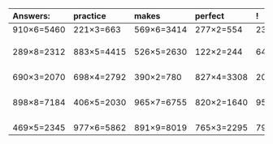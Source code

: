 | Answers: | practice | makes | perfect | ! |
| :--- | :--- | :--- | :--- | :--- |
| 910×6=5460 | 221×3=663 | 569×6=3414 | 277×2=554 | 235×6=1410 | 
|   |   |   |   |   | 
|   |   |   |   |   | 
|   |   |   |   |   | 
| 289×8=2312 | 883×5=4415 | 526×5=2630 | 122×2=244 | 648×8=5184 | 
|   |   |   |   |   | 
|   |   |   |   |   | 
|   |   |   |   |   | 
|   |   |   |   |   | 
| 690×3=2070 | 698×4=2792 | 390×2=780 | 827×4=3308 | 203×2=406 | 
|   |   |   |   |   | 
|   |   |   |   |   | 
|   |   |   |   |   | 
|   |   |   |   |   | 
| 898×8=7184 | 406×5=2030 | 965×7=6755 | 820×2=1640 | 951×9=8559 | 
|   |   |   |   |   | 
|   |   |   |   |   | 
|   |   |   |   |   | 
|   |   |   |   |   | 
| 469×5=2345 | 977×6=5862 | 891×9=8019 | 765×3=2295 | 790×8=6320 | 
